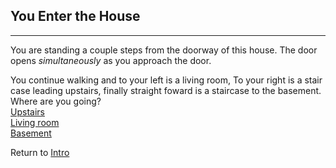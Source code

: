 ## You Enter the House
--- 

You are standing a couple steps from the doorway of this house. 
The door opens *simultaneously* as you approach the door. 


You continue walking and to your left is a living room, 
To your right is a stair case leading upstairs, 
finally straight foward is a staircase to the basement.  
Where are you going?    
[Upstairs](upstairs-man-at-door.md)    
[Living room](first-floor-footsteps.md)  
[Basement](dark-basement.md)    

Return to [Intro](../README.md)